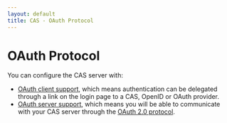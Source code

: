 ```yaml
---
layout: default
title: CAS - OAuth Protocol
---
```


# OAuth Protocol

You can configure the CAS server with:

* [OAuth client support](../integration/Delegate-Authentication.html), which means authentication can be delegated 
through a link on the login page to a CAS, OpenID or OAuth provider. 
* [OAuth server support](../installation/OAuth-OpenId-Authentication.html), which means you will be able to 
communicate with your CAS server through the [OAuth 2.0 protocol](http://oauth.net/2/).
